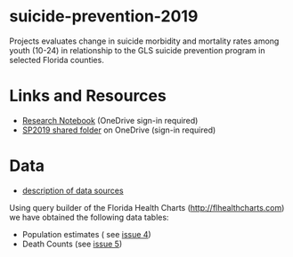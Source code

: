 # suicide-prevention-2019
Projects evaluates change in suicide morbidity and mortality rates among youth (10-24) in relationship to the GLS suicide prevention program in selected Florida counties. 


# Links and Resources 
- [Research Notebook][notebook] (OneDrive sign-in required)
- [SP2019 shared folder][onedrive] on OneDrive (sign-in required)

[notebook]:https://ucf-my.sharepoint.com/:w:/g/personal/ki637574_ucf_edu/Ebcn_bcQRNpHtf97_nRvJYABQWOPzmpoC80ZPXct46gXVA?e=IYfaQh
[onedrive]:https://ucf-my.sharepoint.com/:f:/r/personal/ki637574_ucf_edu/Documents/SP2019?csf=1&e=OFZmDl

# Data 
 - [description of data sources](https://github.com/dss-hmi/suicide-prevention-2019/blob/master/data-public/raw/README.md)   

Using query builder of the Florida Health Charts (http://flhealthcharts.com)  we have obtained the following data tables:  
- Population estimates ( see [issue  4][issue4])
- Death Counts (see [issue 5][issue5])

[issue4]:https://github.com/dss-hmi/suicide-prevention-2019/issues/4
[issue5]:https://github.com/dss-hmi/suicide-prevention-2019/issues/5
